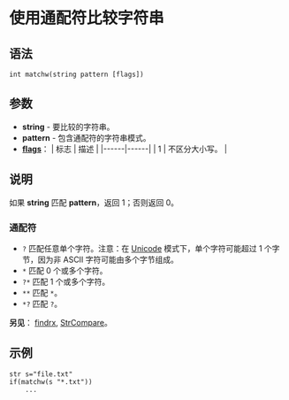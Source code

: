 # 使用通配符比较字符串

## 语法

```qm
int matchw(string pattern [flags])
```

## 参数

- **string** - 要比较的字符串。
- **pattern** - 包含通配符的字符串模式。
- **[flags](IDP_FLAGS.md)**：
  | 标志 | 描述 |
  |------|------|
  | 1 | 不区分大小写。 |

## 说明

如果 **string** 匹配 **pattern**，返回 1；否则返回 0。

### 通配符

- `?` 匹配任意单个字符。注意：在 [Unicode](IDP_UNICODE.md) 模式下，单个字符可能超过 1 个字节，因为非 ASCII 字符可能由多个字节组成。
- `*` 匹配 0 个或多个字符。
- `?*` 匹配 1 个或多个字符。
- `**` 匹配 `*`。
- `*?` 匹配 `?`。

**另见**： [findrx](IDP_FINDRX.md), [StrCompare](IDP_QMDLL.md#StrCompare)。

## 示例

```qm
str s="file.txt"
if(matchw(s "*.txt"))
    ...
```